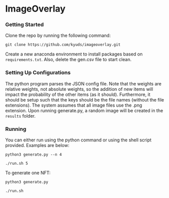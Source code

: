 # ImageOverlay

### Getting Started
Clone the repo by running the following command:
```
git clone https://github.com/kyuds/imageoverlay.git
```
Create a new anaconda environment to install packages based on `requirements.txt`. Also, delete the gen.csv file to start clean. 

### Setting Up Configurations
The python program parses the JSON config file. Note that the weights are relative weights, not absolute weights, so the addition of new items will impact the probability of the other items (as it should). Furthermore, it should be setup such that the keys should be the file names (without the file extensions). The system assumes that all image files use the .png extension. Upon running generate.py, a random image will be created in the `results` folder. 

### Running
You can either run using the python command or using the shell script provided. Examples are below:
```
python3 generate.py --n 4
```
```
./run.sh 5
```
To generate one NFT:
```
python3 generate.py
```
```
./run.sh
```